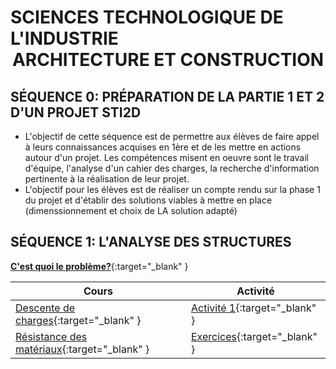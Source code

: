 [^nbp]: [Les formules ](../les_formules.md)

# SCIENCES TECHNOLOGIQUE DE L'INDUSTRIE <br/> <center>**ARCHITECTURE ET CONSTRUCTION**</center>
## SÉQUENCE 0: **PRÉPARATION DE LA PARTIE 1 ET 2 D'UN PROJET STI2D**

<!--
* [Progression STI2D AC](./progression_ac.md)  
-->

* L'objectif de cette séquence est de permettre aux élèves de faire appel à leurs connaissances acquises en 1ère et de les mettre en actions autour d'un projet. Les compétences misent en oeuvre sont le travail d'équipe, l'analyse d'un cahier des charges, la recherche d'information pertinente à la réalisation de leur projet.
* L'objectif pour les élèves est de réaliser un compte rendu sur la phase 1 du projet et d'établir des solutions viables à mettre en place (dimenssionnement et choix de LA solution adapté)

## SÉQUENCE 1: **L'ANALYSE DES STRUCTURES**

[**C'est quoi le problème?**](./Seq1/Cours/lancement.md){:target="_blank" }

| Cours | Activité |
| -- | -- |
| [Descente de charges](./Seq1/Cours/ddc_cours.md){:target="_blank" } | [Activité 1](./Seq1/Activités/activite1.md){:target="_blank" } |
| [Résistance des matériaux](./Seq1/Cours/){:target="_blank" } |  [Exercices](./Seq1/Cours/rdm_exercice.md){:target="_blank" } |


